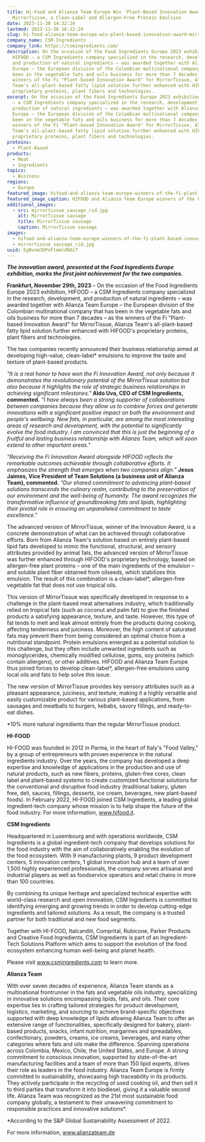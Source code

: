 ```yaml
---
title: Hi-Food and Alianza Team Europe Win 'Plant-Based Innovation Award' for
  MirrorTissue, a Clean-Label and Allergen-Free Protein Emulsion
date: 2023-11-30 14:32:24
lastmod: 2023-11-30 16:32:24
slug: hi-food-alianza-team-europe-win-plant-based-innovation-award-mirrortissue-clean-label-allergen-free-protein-emulsion
company_name: CSM Ingredients
company_link: https://csmingredients.com/
description: On the occasion of the Food Ingredients Europe 2023 exhibition,
  HIFOOD – a CSM Ingredients company specialized in the research, development,
  and production of natural ingredients – was awarded together with Alianza Team
  Europe – the European division of the Colombian multinational company that has
  been in the vegetable fats and oils business for more than 7 decades – as the
  winners of the Fi "Plant-based Innovation Award" for MirrorTissue, Alianza
  Team's all-plant-based fatty lipid solution further enhanced with HIFOOD's
  proprietary proteins, plant fibers and technologies.
excerpt: On the occasion of the Food Ingredients Europe 2023 exhibition, HIFOOD
  – a CSM Ingredients company specialized in the research, development, and
  production of natural ingredients – was awarded together with Alianza Team
  Europe – the European division of the Colombian multinational company that has
  been in the vegetable fats and oils business for more than 7 decades – as the
  winners of the Fi "Plant-based Innovation Award" for MirrorTissue, Alianza
  Team's all-plant-based fatty lipid solution further enhanced with HIFOOD's
  proprietary proteins, plant fibers and technologies.
proteins:
  - Plant-Based
products:
  - Meat
  - Ingredients
topics:
  - Business
regions:
  - Europe
featured_image: hifood-and-alianza-team-europe-winners-of-the-fi-plant-based-innovation-award.jpg
featured_image_caption: HIFOOD and Alianza Team Europe winners of the Fi Plant-Based Innovation Award
additional_images:
  - src: mirrortissue_sausage_rid.jpg
    alt: MirrorTissue sausage
    title: MirrorTissue sausage
    caption: MirrorTissue sausage
images:
  - hifood-and-alianza-team-europe-winners-of-the-fi-plant-based-innovation-award.jpg
  - mirrortissue_sausage_rid.jpg
uuid: EgBvnm3OPoFtmmldNOiT
---
```

***The innovation award, presented at the Food Ingredients Europe exhibition, marks the first joint achievement for the two companies.***

**Frankfurt, November 29th, 2023** – On the occasion of the Food Ingredients Europe 2023 exhibition, HIFOOD – a CSM Ingredients company specialized in the research, development, and production of natural ingredients – was awarded together with Alianza Team Europe – the European division of the Colombian multinational company that has been in the vegetable fats and oils business for more than 7 decades – as the winners of the Fi "Plant-based Innovation Award" for MirrorTissue, Alianza Team's all-plant-based fatty lipid solution further enhanced with HIFOOD's proprietary proteins, plant fibers and technologies.

The two companies recently announced their business relationship aimed at developing high-value, clean-label* emulsions to improve the taste and texture of plant-based products.

*"It is a real honor to have won the Fi Innovation Award, not only because it demonstrates the revolutionary potential of the MirrorTissue solution but also because it highlights the role of strategic business relationships in achieving significant milestones."* **Aldo Uva, CEO of CSM Ingredients, commented.** *"I have always been a strong supporter of collaborations between companies because they allow us to combine forces and generate innovations with a significant positive impact on both the environment and people's wellbeing. New fats, in particular, are among the most interesting areas of research and development, with the potential to significantly evolve the food industry. I am convinced that this is just the beginning of a fruitful and lasting business relationship with Alianza Team, which will soon extend to other important areas."*

*“Receiving the Fi Innovation Award alongside HIFOOD reflects the remarkable outcomes achievable through collaborative efforts. It emphasizes the strength that emerges when two companies align.”* **Jesus Jaimes, Vice President of Team Solutions (a business unit of Alianza Team), commented.** *”Our shared commitment to advancing plant-based solutions transcends the culinary realm, contributing to the preservation of our environment and the well-being of humanity. The award recognizes the transformative influence of groundbreaking fats and lipids, highlighting their pivotal role in ensuring an unparalleled commitment to taste excellence."*

The advanced version of MirrorTissue, winner of the Innovation Award, is a concrete demonstration of what can be achieved through collaborative efforts. Born from Alianza Team's solution based on entirely plant-based lipid fats developed to mimic the functional, structural, and sensory attributes provided by animal fats, the advanced version of MirrorTissue was further enhanced through HIFOOD's proprietary technology, based on allergen-free plant proteins – one of the main ingredients of the emulsion – and soluble plant fiber obtained from oilseeds, which stabilizes this emulsion. The result of this combination is a clean-label*, allergen-free vegetable fat that does not use tropical oils.

This version of MirrorTissue was specifically developed in response to a challenge in the plant-based meat alternatives industry, which traditionally relied on tropical fats (such as coconut and palm fat) to give the finished products a satisfying appearance, texture, and taste. However, this type of fat tends to melt and leak almost entirely from the products during cooking, affecting tenderness and juiciness. Moreover, the high content of saturated fats may prevent them from being considered an optimal choice from a nutritional standpoint. Protein emulsions emerged as a potential solution to this challenge, but they often include unwanted ingredients such as monoglycerides, chemically modified cellulose, gums, soy proteins (which contain allergens), or other additives. HIFOOD and Alianza Team Europe thus joined forces to develop clean-label*, allergen-free emulsions using local oils and fats to help solve this issue.

The new version of MirrorTissue provides key sensory attributes such as a pleasant appearance, juiciness, and texture, making it a highly versatile and easily customizable product for various plant-based applications, from sausages and meatballs to burgers, kebabs, savory fillings, and ready-to-eat dishes.

\*10% more natural ingredients than the regular MirrorTissue product.

**HI-FOOD**

HI-FOOD was founded in 2012 in Parma, in the heart of Italy's "Food Valley," by a group of entrepreneurs with proven experience in the natural ingredients industry. Over the years, the company has developed a deep expertise and knowledge of applications in the production and use of natural products, such as new fibers, proteins, gluten-free cores, clean label and plant-based systems to create customized functional solutions for the conventional and disruptive food industry (traditional bakery, gluten free, deli, sauces, fillings, desserts, ice cream, beverages, new plant-based foods). In February 2022, HI-FOOD joined CSM Ingredients, a leading global ingredient-tech company whose mission is to help shape the future of the food industry. For more information, www.hifood.it.

**CSM Ingredients**

Headquartered in Luxembourg and with operations worldwide, CSM Ingredients is a global ingredient-tech company that develops solutions for the food industry with the aim of collaboratively enabling the evolution of the food ecosystem. With 9 manufacturing plants, 9 product development centers, 5 innovation centers, 1 global innovation hub and a team of over 1,500 highly experienced professionals, the company serves artisanal and industrial players as well as foodservice operators and retail chains in more than 100 countries. 

By combining its unique heritage and specialized technical expertise with world-class research and open innovation, CSM Ingredients is committed to identifying emerging and growing trends in order to develop cutting-edge ingredients and tailored solutions. As a result, the company is a trusted partner for both traditional and new food segments. 

Together with HI-FOOD, Italcanditi, Comprital, Rubicone, Parker Products and Creative Food Ingredients, CSM Ingredients is part of an Ingredient-Tech Solutions Platform which aims to support the evolution of the food ecosystem enhancing human well-being and planet health. 

Please visit www.csmingredients.com to learn more.

**Alianza Team**

With over seven decades of experience, Alianza Team stands as a multinational frontrunner in the fats and vegetable oils industry, specializing in innovative solutions encompassing lipids, fats, and oils. Their core expertise lies in crafting tailored strategies for product development, logistics, marketing, and sourcing to achieve brand-specific objectives supported with deep knowledge of lipids allowing Alianza Team to offer an extensive range of functionalities, specifically designed for bakery, plant-based products, snacks, infant nutrition, margarines and spreadables, confectionary, powders, creams, ice creams, beverages, and many other categories where fats and oils make the difference. Spanning operations across Colombia, Mexico, Chile, the United States, and Europe. A strong commitment to conscious innovation, supported by state-of-the-art manufacturing facilities and a team of more than 150 lipid experts, drives their role as leaders in the food industry. Alianza Team Europe is firmly committed to sustainability, showcasing high traceability in its products. They actively participate in the recycling of used cooking oil, and then sell it to third parties that transform it into biodiesel, giving it a valuable second life. Alianza Team was recognized as the 21st most sustainable food company globally, a testament to their unwavering commitment to responsible practices and innovative solutions*.

\*According to the S&P Global Sustainability Assessment of 2022.

For more information, www.alianzateam.de